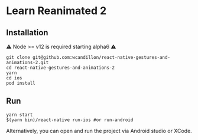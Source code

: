 # Learn Reanimated 2

## Installation

⚠️ Node >= v12 is required starting alpha6 ⚠️

```shell
git clone git@github.com:wcandillon/react-native-gestures-and-animations-2.git
cd react-native-gestures-and-animations-2
yarn
cd ios
pod install
```

## Run

```shell
yarn start
$(yarn bin)/react-native run-ios #or run-android
```

Alternatively, you can open and run the project via Android studio or XCode.
